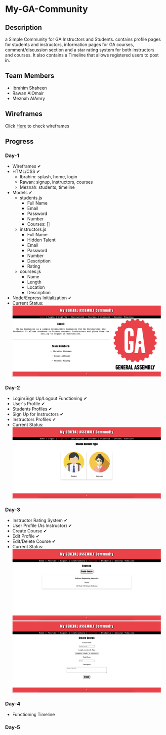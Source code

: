 # My-GA-Community
## Description
a Simple Community for GA Instructors and Students. contains profile pages for students and instructors, information pages for GA courses, comment/discussion section and a star rating system for both instructors and courses. It also contains a Timeline that allows registered users to post in.

## Team Members
- Ibrahim Shaheen
- Rawan AlOmair
- Meznah AlAmry

## Wireframes
Click [Here](./assets/wireframes/README.md) to check wireframes

## Progress

### Day-1
- Wireframes ✔︎
- HTML/CSS ✔︎
    * Ibrahim: splash, home, login
    * Rawan: signup, instructors, courses
    * Meznah: students, timeline
- Models ✔︎
    * students.js
        * Full Name
        * Email
        * Password
        * Number
        * Courses: []
    * instructors.js
        * Full Name
        * Hidden Talent
        * Email
        * Password
        * Number
        * Description
        * Rating
    * courses.js
        * Name
        * Length
        * Location
        * Description
- Node/Express Initialization ✔︎
- Current Status:
![URL](./assets/progress/day_1.png)

### Day-2
- Login/Sign Up/Logout Functioning ✔︎
- User's Profile ✔︎
- Students Profiles ✔︎
- Sign Up for Instructors ✔︎
- Instructors Profiles ✔︎
- Current Status:
![URL](./assets/progress/day_2.png)

### Day-3
- Instructor Rating System ✔︎
- User Profile (As Instructor) ✔︎
- Create Course ✔︎
- Edit Profile ✔︎
- Edit/Delete Course ✔︎
- Current Status:
![URL](./assets/progress/day_3.png)
![URL](./assets/progress/day_3_2.png)
### Day-4
- Functioning Timeline 
### Day-5
